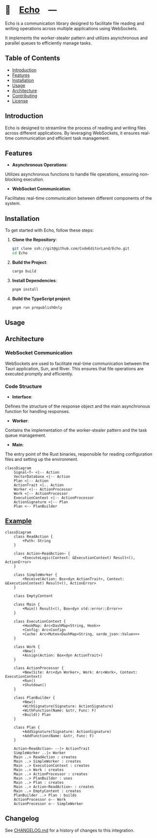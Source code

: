 # 📣 [Echo] —

Echo is a communication library designed to facilitate file reading and writing
operations across multiple applications using WebSockets.

It implements the worker-stealer pattern and utilizes asynchronous and parallel
queues to efficiently manage tasks.

## Table of Contents

-   [Introduction](#Introduction)
-   [Features](#Features)
-   [Installation](#Installation)
-   [Usage](#Usage)
-   [Architecture](#Architecture)
-   [Contributing](CONTRIBUTING.md)
-   [License](LICENSE)

## Introduction

Echo is designed to streamline the process of reading and writing files across
different applications. By leveraging WebSockets, it ensures real-time
communication and efficient task management.

## Features

-   **Asynchronous Operations**:

Utilizes asynchronous functions to handle file operations, ensuring non-blocking
execution.

-   **WebSocket Communication**:

Facilitates real-time communication between different components of the system.

## Installation

To get started with Echo, follow these steps:

1. **Clone the Repository**:

    ```bash
    git clone ssh://git@github.com/CodeEditorLand/Echo.git
    cd Echo
    ```

2. **Build the Project**:

    ```bash
    cargo build
    ```

3. **Install Dependencies**:

    ```bash
    pnpm install
    ```

4. **Build the TypeScript project**:
    ```bash
    pnpm run prepublishOnly
    ```

## Usage

## Architecture

### WebSocket Communication

WebSockets are used to facilitate real-time communication between the Tauri
application, Sun, and River. This ensures that file operations are executed
promptly and efficiently.

### Code Structure

-   **Interface**:

Defines the structure of the response object and the main asynchronous function
for handling responses.

-   **Worker**:

Contains the implementation of the worker-stealer pattern and the task queue
management.

-   **Main**:

The entry point of the Rust binaries, responsible for reading configuration
files and setting up the environment.

[Echo]: HTTPS://GitHub.Com/CodeEditorLand/Echo

```mermaid
classDiagram
    Signal~T~ <|-- Action
    VectorDatabase <|-- Action
    Plan <|-- Action
    ActionTrait <|.. Action
    Worker <|-- ActionProcessor
    Work <|-- ActionProcessor
    ExecutionContext <|-- ActionProcessor
    ActionSignature <|-- Plan
    Plan <-- PlanBuilder
```

## [Example](./Example/Queue.rs)

```mermaid
classDiagram
    class ReadAction {
        +Path: String
    }

    class Action~ReadAction~ {
        +ExecuteLogic(Context: &ExecutionContext) Result<(), ActionError>
    }

    class SimpleWorker {
        +Receive(Action: Box<dyn ActionTrait>, Context: &ExecutionContext) Result<(), ActionError>
    }

    class EmptyContent

    class Main {
        +Main() Result<(), Box<dyn std::error::Error>>
    }

    class ExecutionContext {
        +HookMap: Arc<DashMap<String, Hook>>
        +Config: Arc<Config>
        +Cache: Arc<Mutex<DashMap<String, serde_json::Value>>>
    }

    class Work {
        +New()
        +Assign(Action: Box<dyn ActionTrait>)
    }

    class ActionProcessor {
        +New(Site: Arc<dyn Worker>, Work: Arc<Work>, Context: ExecutionContext)
        +Run()
        +Shutdown()
    }

    class PlanBuilder {
        +New()
        +WithSignature(Signature: ActionSignature)
        +WithFunction(Name: &str, Func: F)
        +Build() Plan
    }

    class Plan {
        +AddSignature(Signature: ActionSignature)
        +AddFunction(Name: &str, Func: F)
    }

    Action~ReadAction~ --|> ActionTrait
    SimpleWorker ..|> Worker
    Main ..> ReadAction : creates
    Main ..> SimpleWorker : creates
    Main ..> ExecutionContext : creates
    Main ..> Work : creates
    Main ..> ActionProcessor : creates
    Main ..> PlanBuilder : uses
    Main ..> Plan : creates
    Main ..> Action~ReadAction~ : creates
    Main ..> EmptyContent : creates
    PlanBuilder ..> Plan : builds
    ActionProcessor o-- Work
    ActionProcessor o-- SimpleWorker
```

## Changelog

See [CHANGELOG.md](CHANGELOG.md) for a history of changes to this integration.
